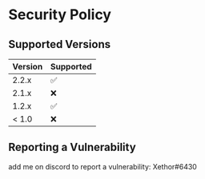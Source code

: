 # Security Policy

## Supported Versions

| Version | Supported          |
| ------- | ------------------ |
| 2.2.x   | :white_check_mark: |
| 2.1.x   | :x:                |
| 1.2.x   | :white_check_mark: |
| < 1.0   | :x:                |

## Reporting a Vulnerability

add me on discord to report a vulnerability: Xethor#6430

